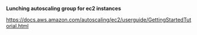**Lunching autoscaling group for ec2 instances**

https://docs.aws.amazon.com/autoscaling/ec2/userguide/GettingStartedTutorial.html
